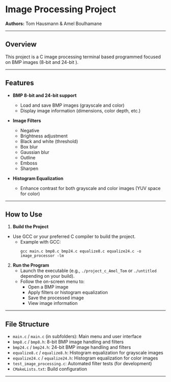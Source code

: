 # Image Processing Project

**Authors:** Tom Hausmann & Amel Boulhamane

---

## Overview

This project is a C image processing terminal based programmed focused on BMP images (8-bit and 24-bit ). 

---

## Features

- **BMP 8-bit and 24-bit support**
  - Load and save BMP images (grayscale and color)
  - Display image information (dimensions, color depth, etc.)

- **Image Filters**
  - Negative
  - Brightness adjustment
  - Black and white (threshold)
  - Box blur
  - Gaussian blur
  - Outline
  - Emboss
  - Sharpen

- **Histogram Equalization**
  - Enhance contrast for both grayscale and color images (YUV space for color)

---

## How to Use

1. **Build the Project**
- Use GCC or your preferred C compiler to build the project.
    - Example with GCC:
      ```
      gcc main.c bmp8.c bmp24.c equalize8.c equalize24.c -o image_processor -lm
      ```

2. **Run the Program**
   - Launch the executable (e.g., `./project_c_Amel_Tom` or `./untitled` depending on your build).
   - Follow the on-screen menu to:
     - Open a BMP image
     - Apply filters or histogram equalization
     - Save the processed image
     - View image information


---

## File Structure

- `main.c` / `main.c` (in subfolders): Main menu and user interface
- `bmp8.c` / `bmp8.h`: 8-bit BMP image handling and filters
- `bmp24.c` / `bmp24.h`: 24-bit BMP image handling and filters
- `equalize8.c` / `equalize8.h`: Histogram equalization for grayscale images
- `equalize24.c` / `equalize24.h`: Histogram equalization for color images
- `test_image_processing.c`: Automated filter tests (for development)
- `CMakeLists.txt`: Build configuration

---


